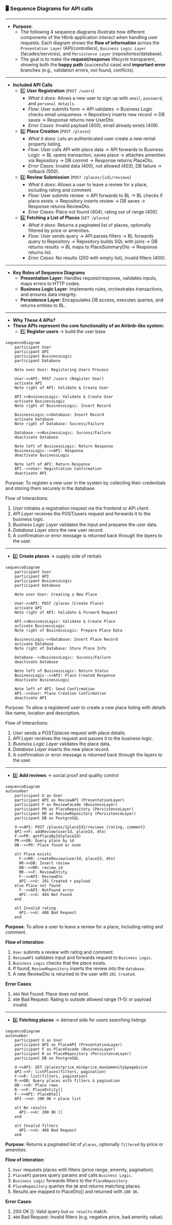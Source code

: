 ### 🖥️ **Sequence Diagrams for API calls**
---
- **Purpose**: 
  - The following 4 sequence diagrams illustrate how different components of the Hbnb application interact when handling user requests. Each diagram shows the **flow of information** across the `Presentation Layer` (API/controllers), `Business Logic Layer` (facades/services), and `Persistence Layer` (repositories/database).
  - The goal is to make the **request/response** lifecycle transparent, showing both the **happy path** (successful case) and **important error** branches (e.g., validation errors, not found, conflicts).
---
- **Included API Calls**
  - 1️⃣ **User Registration** (`POST /users`)
	- *What it does*: Allows a new user to sign up with `email`, `password`, and `personal details`.
	- *Flow*: User submits form → API validates → Business Logic checks email uniqueness → Repository inserts new record → DB saves → Response returns new UserDto.
	- *Error Cases*: Invalid payload (400), email already exists (409).
  - 2️⃣ **Place Creation** (`POST /places`)
	- *What it does*: Lets an authenticated user create a new rental property listing.
	- *Flow*: User calls API with place data → API forwards to Business Logic → BL opens transaction, saves place → attaches amenities via Repository → DB commit → Response returns PlaceDto.
	- *Error Cases*: Invalid data (400), not allowed (403), DB failure → rollback (500).
  - 3️⃣ **Review Submission** (`POST /places/{id}/reviews`)
	- *What it does*: Allows a user to leave a review for a place, including rating and comment.
	- *Flow*: User submits review → API forwards to BL → BL checks if place exists → Repository inserts review → DB saves → Response returns ReviewDto.
	- *Error Cases*: Place not found (404), rating out of range (400).
  - 4️⃣ **Fetching a List of Places** (`GET /places`)
	- *What it does*: Returns a paginated list of places, optionally filtered by price or amenities.
	- *Flow*: User sends query → API parses filters → BL forwards query to Repository → Repository builds SQL with joins → DB returns results → BL maps to PlaceSummaryDto → Response returns list.
	- *Error Cases*: No results (200 with empty list), invalid filters (400).
---
- **Key Roles of Sequence Diagrams**
  - **Presentation Layer**: Handles request/response, validates inputs, maps errors to HTTP codes.
  - **Business Logic Layer**: Implements rules, orchestrates transactions, and ensures data integrity.
  - **Persistence Layer**: Encapsulates DB access, executes queries, and returns entities to BL.
---
- **Why These 4 APIs?**
- **These APIs represent the core functionality of an Airbnb-like system:**
  - 1️⃣  **Register users** → build the user base
```mermaid
sequenceDiagram
    participant User
    participant API
    participant BusinessLogic
    participant Database

    Note over User: Registering Users Process

    User->>API: POST /users (Register User)
    activate API
    Note right of API: Validate & Create User

    API->>BusinessLogic: Validate & Create User
    activate BusinessLogic
    Note right of BusinessLogic: Insert Record

    BusinessLogic->>Database: Insert Record
    activate Database
    Note right of Database: Success/Failure

    Database-->>BusinessLogic: Success/Failure
    deactivate Database

    Note left of BusinessLogic: Return Response
    BusinessLogic-->>API: Response
    deactivate BusinessLogic

    Note left of API: Return Response
    API-->>User: Registration Confirmation
    deactivate API
```
Purpose:
To register a new user in the system by collecting their credentials and storing them securely in the database.

Flow of Interactions:
1. *User* initiates a registration request via the frontend or API client.
2. *API Layer* receives the POST/users request and forwards it to the business logic.
3. *Business Logic Layer* validates the input and prepares the user data.
4. *Database Layer* stors the new user record.
5. A confirmation or error message is returned back through the layers to the user.
---

  - 2️⃣  **Create places** → supply side of rentals
```mermaid
sequenceDiagram
    participant User
    participant API
    participant BusinessLogic
    participant Database

    Note over User: Creating a New Place

    User->>API: POST /places (Create Place)
    activate API
    Note right of API: Validate & Forward Request

    API->>BusinessLogic: Validate & Create Place
    activate BusinessLogic
    Note right of BusinessLogic: Prepare Place Data

    BusinessLogic->>Database: Insert Place Record
    activate Database
    Note right of Database: Store Place Info

    Database-->>BusinessLogic: Success/Failure
    deactivate Database

    Note left of BusinessLogic: Return Status
    BusinessLogic-->>API: Place Created Response
    deactivate BusinessLogic

    Note left of API: Send Confirmation
    API-->>User: Place Creation Confirmation
    deactivate API
```
Purpose:
To allow a registered user to create a new place listing with details like name, location and description.

Flow of Interactions:
1. *User* sends a POST/places request with place details.
2. *API Layer* receives the request and passes it to the business logic.
3. *Business Logic Layer* validates the place data.
4. *Database Layer* inserts the new place record.
5. A confirmation or error message is returned back through the layers to the user.
---  
  - 3️⃣  **Add reviews** → social proof and quality control
```mermaid
sequenceDiagram
autonumber
	participant U as User
	participant API as ReviewAPI (PresentationLayer)
	participant F as ReviewFacade (BusinessLayer)
	participant PR as PlaceRepository (PersistenceLayer)
	participant RR as ReviewRepository (PersistenceLayer)
	participant DB as PostgreSQL
	
	U->>API: POST /places/{placeId}/reviews {rating, comment}
	API->>F: addReview(userId, placeId, dto)
	F->>PR: getPlaceById(placeId)
	PR->>DB: Query place by id
	DB-->>PR: Place found or none
	
	alt Place exists
	  F->>RR: createReview(userId, placeId, dto)
	  RR->>DB: Insert review
	  DB-->>RR: review_id
	  RR-->>F: ReviewEntity
	  F-->>API: ReviewDto
	  API-->>U: 201 Created + payload
	else Place not found
	  F-->>API: NotFound error
	  API-->>U: 404 Not Found
	end
	
	alt Invalid rating
	  API-->>U: 400 Bad Request
	end
```
**Purpose**: To allow a user to leave a review for a place, including rating and comment.

**Flow of interation**:
1.	`User` submits a review with rating and comment.
2.	`ReviewAPI` validates input and forwards request to `Business Logic`.
3.	`Business Logic` checks that the place exists.
4.	If found, `ReviewRepository` inserts the review into the `database`.
5.	A new ReviewDto is returned to the user with `201 Created`.

**Error Cases**:
1. `404` Not Found: Place does not exist.
2. `400` Bad Request: Rating is outside allowed range (1–5) or payload invalid.
---
- 4️⃣  **Fetching places** → demand side for users searching listings
```mermaid
sequenceDiagram
autonumber
	participant U as User
	participant API as PlaceAPI (PresentationLayer)
	participant F as PlaceFacade (BusinessLayer)
	participant R as PlaceRepository (PersistenceLayer)
	participant DB as PostgreSQL
	
	U->>API: GET /places?price_min&price_max&amenity&page&size
	API->>F: listPlaces(filters, pagination)
	F->>R: list(filters, pagination)
	R->>DB: Query places with filters & pagination
	DB-->>R: Place rows
	R-->>F: PlaceEntity[]
	F-->>API: PlaceDto[]
	API-->>U: 200 OK + place list
	
	alt No results
	  API-->>U: 200 OK []
	end
	
	alt Invalid filters
	  API-->>U: 400 Bad Request
	end
```
**Purpose**: Returns a paginated list of `places`, optionally `filtered` by price or amenities.

**Flow of interation**:
1.	`User` requests places with filters (price range, amenity, pagination).
2.	`PlaceAPI` parses query params and calls `Business Logic`.
3.	`Business Logic` forwards filters to the `PlaceRepository`.
4.	`PlaceRepository` queries the `DB` and returns matching places.
5.	Results are mapped to PlaceDto[] and returned with `200 OK`.

**Error Cases**:
1. 200 OK []: Valid query but `no results` match.
2. `400` Bad Request: Invalid filters (e.g. negative price, bad amenity value).
